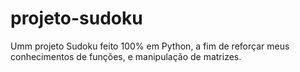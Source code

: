 # projeto-sudoku

<div>
  <p>Umm projeto Sudoku feito 100% em Python, a fim de reforçar meus conhecimentos de funções, e manipulação de matrizes.</p>
</div>
